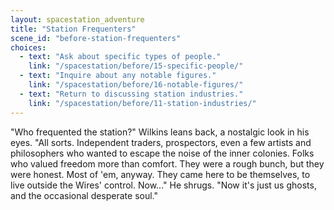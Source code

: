 ```yaml
---
layout: spacestation_adventure
title: "Station Frequenters"
scene_id: "before-station-frequenters"
choices:
  - text: "Ask about specific types of people."
    link: "/spacestation/before/15-specific-people/"
  - text: "Inquire about any notable figures."
    link: "/spacestation/before/16-notable-figures/"
  - text: "Return to discussing station industries."
    link: "/spacestation/before/11-station-industries/"
---
```


"Who frequented the station?" Wilkins leans back, a nostalgic look in his eyes. "All sorts. Independent traders, prospectors, even a few artists and philosophers who wanted to escape the noise of the inner colonies. Folks who valued freedom more than comfort. They were a rough bunch, but they were honest. Most of 'em, anyway. They came here to be themselves, to live outside the Wires' control. Now..." He shrugs. "Now it's just us ghosts, and the occasional desperate soul."
